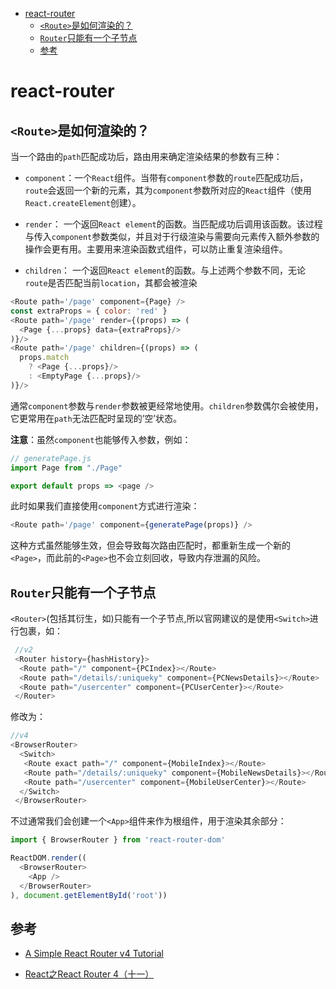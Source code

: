 <!-- TOC -->

- [react-router](#react-router)
    - [`<Route>`是如何渲染的？](#route是如何渲染的)
    - [`Router`只能有一个子节点](#router只能有一个子节点)
    - [参考](#参考)

<!-- /TOC -->

# react-router

## `<Route>`是如何渲染的？

当一个路由的`path`匹配成功后，路由用来确定渲染结果的参数有三种：

- `component`：一个`React`组件。当带有`component`参数的`route`匹配成功后，`route`会返回一个新的元素，其为`component`参数所对应的`React`组件（使用`React.createElement`创建）。

- `render`： 一个返回`React element`的函数。当匹配成功后调用该函数。该过程与传入`component`参数类似，并且对于行级渲染与需要向元素传入额外参数的操作会更有用。主要用来渲染函数式组件，可以防止重复渲染组件。

- `children`： 一个返回`React element`的函数。与上述两个参数不同，无论`route`是否匹配当前`location`，其都会被渲染

```js
<Route path='/page' component={Page} />
const extraProps = { color: 'red' }
<Route path='/page' render={(props) => (
  <Page {...props} data={extraProps}/>
)}/>
<Route path='/page' children={(props) => (
  props.match
    ? <Page {...props}/>
    : <EmptyPage {...props}/>
)}/>
```

通常`component`参数与`render`参数被更经常地使用。`children`参数偶尔会被使用，它更常用在`path`无法匹配时呈现的’空’状态。

**注意**：虽然`component`也能够传入参数，例如：

```js
// generatePage.js
import Page from "./Page"

export default props => <page />
```

此时如果我们直接使用`component`方式进行渲染：

```js
<Route path='/page' component={generatePage(props)} />
```

这种方式虽然能够生效，但会导致每次路由匹配时，都重新生成一个新的`<Page>`，而此前的`<Page>`也不会立刻回收，导致内存泄漏的风险。

## `Router`只能有一个子节点

 `<Router>`(包括其衍生，如<BroserRouter>)只能有一个子节点,所以官网建议的是使用`<Switch>`进行包裹，如：

```js
 //v2
 <Router history={hashHistory}>
  <Route path="/" component={PCIndex}></Route>
  <Route path="/details/:uniqueky" component={PCNewsDetails}></Route>
  <Route path="/usercenter" component={PCUserCenter}></Route>
 </Router>
```

 修改为：

```js
//v4
<BrowserRouter>
  <Switch>
   <Route exact path="/" component={MobileIndex}></Route>
   <Route path="/details/:uniqueky" component={MobileNewsDetails}></Route>
   <Route path="/usercenter" component={MobileUserCenter}></Route>
  </Switch>
 </BrowserRouter>
```

 不过通常我们会创建一个`<App>`组件来作为根组件，用于渲染其余部分：

```js
import { BrowserRouter } from 'react-router-dom'

ReactDOM.render((
  <BrowserRouter>
    <App />
  </BrowserRouter>
), document.getElementById('root'))
```

## 参考

- [A Simple React Router v4 Tutorial](https://blog.pshrmn.com/simple-react-router-v4-tutorial/)

- [React之React Router 4（十一）](https://blog.poetries.top/2017/11/19/react-study-router-4-xx/)